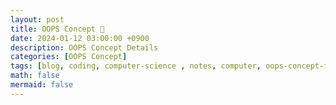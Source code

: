 ```yaml
---
layout: post
title: OOPS Concept 👋
date: 2024-01-12 03:00:00 +0900
description: OOPS Concept Details
categories: [OOPS Concept]
tags: [blog, coding, computer-science , notes, computer, oops-concept-for-coding-interview, oops-concept, java, oops, coding-interview, interview]
math: false
mermaid: false
---
```


